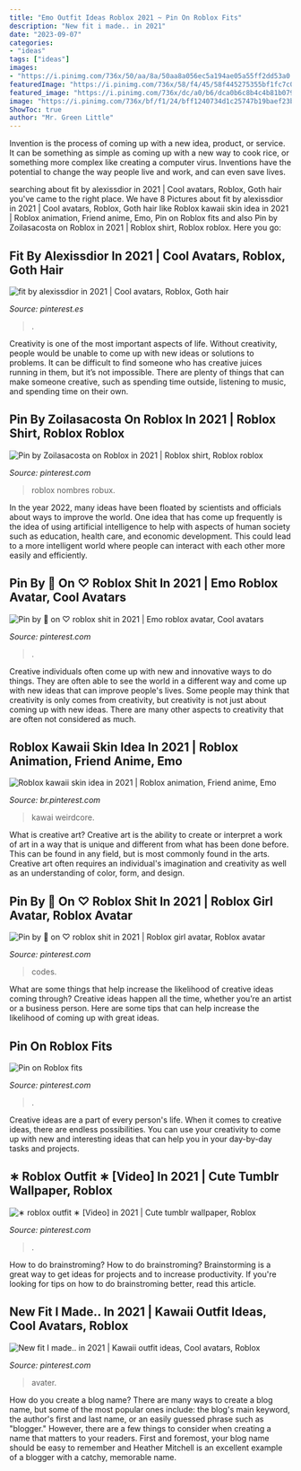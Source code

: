 ```yaml
---
title: "Emo Outfit Ideas Roblox 2021 ~ Pin On Roblox Fits"
description: "New fit i made.. in 2021"
date: "2023-09-07"
categories:
- "ideas"
tags: ["ideas"]
images:
- "https://i.pinimg.com/736x/50/aa/8a/50aa8a056ec5a194ae05a55ff2dd53a0.jpg"
featuredImage: "https://i.pinimg.com/736x/58/f4/45/58f445275355bf1fc7c0587ccaf2dc33.jpg"
featured_image: "https://i.pinimg.com/736x/dc/a0/b6/dca0b6c8b4c4b81b0795057af909b8f7.jpg"
image: "https://i.pinimg.com/736x/bf/f1/24/bff1240734d1c25747b19baef23b81fe.jpg"
ShowToc: true
author: "Mr. Green Little"
---
```



Invention is the process of coming up with a new idea, product, or service. It can be something as simple as coming up with a new way to cook rice, or something more complex like creating a computer virus. Inventions have the potential to change the way people live and work, and can even save lives.

	

		
searching about fit by alexissdior in 2021 | Cool avatars, Roblox, Goth hair you've came to the right place. We have 8 Pictures about fit by alexissdior in 2021 | Cool avatars, Roblox, Goth hair like Roblox kawaii skin idea in 2021 | Roblox animation, Friend anime, Emo, Pin on Roblox fits and also Pin by Zoilasacosta on Roblox in 2021 | Roblox shirt, Roblox roblox. Here you go:
		
    
## Fit By Alexissdior In 2021 | Cool Avatars, Roblox, Goth Hair

<img loading=lazy src="https://i.pinimg.com/736x/bf/f1/24/bff1240734d1c25747b19baef23b81fe.jpg" onerror="this.onerror=null;this.src='https://tse3.mm.bing.net/th?id=OIP.WpZ03RbiRQF-eR336kMWxgHaPj&amp;pid=15.1';" alt="fit by alexissdior in 2021 | Cool avatars, Roblox, Goth hair">

_Source: pinterest.es_

>. 

	

Creativity is one of the most important aspects of life. Without creativity, people would be unable to come up with new ideas or solutions to problems. It can be difficult to find someone who has creative juices running in them, but it’s not impossible. There are plenty of things that can make someone creative, such as spending time outside, listening to music, and spending time on their own.

    
## Pin By Zoilasacosta On Roblox In 2021 | Roblox Shirt, Roblox Roblox

<img loading=lazy src="https://i.pinimg.com/736x/fd/97/0f/fd970f220eb6918e833bc803d334560a.jpg" onerror="this.onerror=null;this.src='https://tse1.mm.bing.net/th?id=OIP.unFoZYu-ny25-DJ_qEDGkgHaNK&amp;pid=15.1';" alt="Pin by Zoilasacosta on Roblox in 2021 | Roblox shirt, Roblox roblox">

_Source: pinterest.com_

>roblox nombres robux. 

	

In the year 2022, many ideas have been floated by scientists and officials about ways to improve the world. One idea that has come up frequently is the idea of using artificial intelligence to help with aspects of human society such as education, health care, and economic development. This could lead to a more intelligent world where people can interact with each other more easily and efficiently.

    
## Pin By 🖤 On ♡ Roblox Shit In 2021 | Emo Roblox Avatar, Cool Avatars

<img loading=lazy src="https://i.pinimg.com/736x/58/f4/45/58f445275355bf1fc7c0587ccaf2dc33.jpg" onerror="this.onerror=null;this.src='https://tse1.mm.bing.net/th?id=OIP.pGMKZE2Y_NdfoCBEwgUgRAHaKV&amp;pid=15.1';" alt="Pin by 🖤 on ♡ roblox shit in 2021 | Emo roblox avatar, Cool avatars">

_Source: pinterest.com_

>. 

	

Creative individuals often come up with new and innovative ways to do things. They are often able to see the world in a different way and come up with new ideas that can improve people's lives. Some people may think that creativity is only comes from creativity, but creativity is not just about coming up with new ideas. There are many other aspects to creativity that are often not considered as much.

    
## Roblox Kawaii Skin Idea In 2021 | Roblox Animation, Friend Anime, Emo

<img loading=lazy src="https://i.pinimg.com/736x/ce/e2/6e/cee26eb7c69d8e1f4db642dead2dea70.jpg" onerror="this.onerror=null;this.src='https://tse2.mm.bing.net/th?id=OIP._DVaYf9neONUOnDc29mzdwHaLj&amp;pid=15.1';" alt="Roblox kawaii skin idea in 2021 | Roblox animation, Friend anime, Emo">

_Source: br.pinterest.com_

>kawai weirdcore. 

	

What is creative art?
Creative art is the ability to create or interpret a work of art in a way that is unique and different from what has been done before. This can be found in any field, but is most commonly found in the arts. Creative art often requires an individual's imagination and creativity as well as an understanding of color, form, and design.

    
## Pin By 🖤 On ♡ Roblox Shit In 2021 | Roblox Girl Avatar, Roblox Avatar

<img loading=lazy src="https://i.pinimg.com/736x/c3/32/de/c332de60ce13e1a3774a7c2c12fb3e6c.jpg" onerror="this.onerror=null;this.src='https://tse2.mm.bing.net/th?id=OIP.o2Aj0zvFtvRsB3ohtS0XRAHaL6&amp;pid=15.1';" alt="Pin by 🖤 on ♡ roblox shit in 2021 | Roblox girl avatar, Roblox avatar">

_Source: pinterest.com_

>codes. 

	

What are some things that help increase the likelihood of creative ideas coming through?
Creative ideas happen all the time, whether you’re an artist or a business person. Here are some tips that can help increase the likelihood of coming up with great ideas.

    
## Pin On Roblox Fits

<img loading=lazy src="https://i.pinimg.com/736x/dc/a0/b6/dca0b6c8b4c4b81b0795057af909b8f7.jpg" onerror="this.onerror=null;this.src='https://tse2.mm.bing.net/th?id=OIP.CbCpAmg00BtllsPlxONZagHaKR&amp;pid=15.1';" alt="Pin on Roblox fits">

_Source: pinterest.com_

>. 

	

Creative ideas are a part of every person's life. When it comes to creative ideas, there are endless possibilities. You can use your creativity to come up with new and interesting ideas that can help you in your day-by-day tasks and projects. 

    
## ∗ Roblox Outfit ∗ [Video] In 2021 | Cute Tumblr Wallpaper, Roblox

<img loading=lazy src="https://i.pinimg.com/736x/50/aa/8a/50aa8a056ec5a194ae05a55ff2dd53a0.jpg" onerror="this.onerror=null;this.src='https://tse3.mm.bing.net/th?id=OIP.KGYvOZ7dLuR-sWE5YS3wVAHaNK&amp;pid=15.1';" alt="∗ roblox outfit ∗ [Video] in 2021 | Cute tumblr wallpaper, Roblox">

_Source: pinterest.com_

>. 

	

How to do brainstroming?
How to do brainstroming? Brainstorming is a great way to get ideas for projects and to increase productivity. If you're looking for tips on how to do brainstroming better, read this article.

    
## New Fit I Made.. In 2021 | Kawaii Outfit Ideas, Cool Avatars, Roblox

<img loading=lazy src="https://i.pinimg.com/736x/dd/57/40/dd57402cb207c0ce0990bb2fdc84663a.jpg" onerror="this.onerror=null;this.src='https://tse1.mm.bing.net/th?id=OIP.T7T51JVg1_O4nQsXQiTVNgHaMJ&amp;pid=15.1';" alt="New fit I made.. in 2021 | Kawaii outfit ideas, Cool avatars, Roblox">

_Source: pinterest.com_

>avater. 

	

How do you create a blog name?
There are many ways to create a blog name, but some of the most popular ones include: the blog's main keyword, the author's first and last name, or an easily guessed phrase such as "blogger." However, there are a few things to consider when creating a name that matters to your readers. First and foremost, your blog name should be easy to remember and Heather Mitchell is an excellent example of a blogger with a catchy, memorable name.


